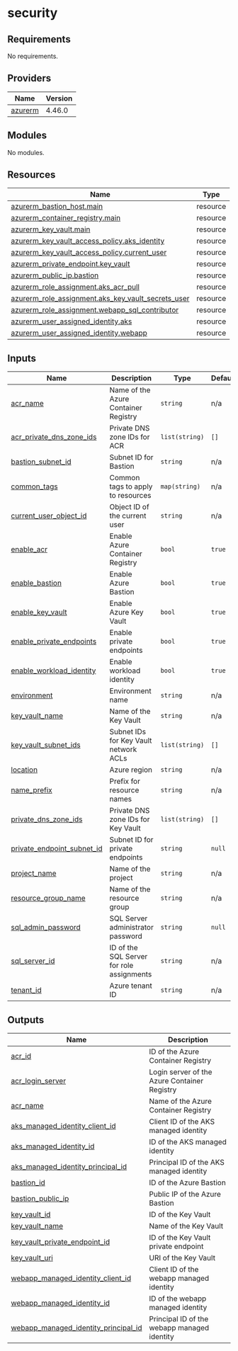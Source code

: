 # security

<!-- BEGINNING OF PRE-COMMIT-TERRAFORM DOCS HOOK -->
## Requirements

No requirements.

## Providers

| Name | Version |
|------|---------|
| <a name="provider_azurerm"></a> [azurerm](#provider\_azurerm) | 4.46.0 |

## Modules

No modules.

## Resources

| Name | Type |
|------|------|
| [azurerm_bastion_host.main](https://registry.terraform.io/providers/hashicorp/azurerm/latest/docs/resources/bastion_host) | resource |
| [azurerm_container_registry.main](https://registry.terraform.io/providers/hashicorp/azurerm/latest/docs/resources/container_registry) | resource |
| [azurerm_key_vault.main](https://registry.terraform.io/providers/hashicorp/azurerm/latest/docs/resources/key_vault) | resource |
| [azurerm_key_vault_access_policy.aks_identity](https://registry.terraform.io/providers/hashicorp/azurerm/latest/docs/resources/key_vault_access_policy) | resource |
| [azurerm_key_vault_access_policy.current_user](https://registry.terraform.io/providers/hashicorp/azurerm/latest/docs/resources/key_vault_access_policy) | resource |
| [azurerm_private_endpoint.key_vault](https://registry.terraform.io/providers/hashicorp/azurerm/latest/docs/resources/private_endpoint) | resource |
| [azurerm_public_ip.bastion](https://registry.terraform.io/providers/hashicorp/azurerm/latest/docs/resources/public_ip) | resource |
| [azurerm_role_assignment.aks_acr_pull](https://registry.terraform.io/providers/hashicorp/azurerm/latest/docs/resources/role_assignment) | resource |
| [azurerm_role_assignment.aks_key_vault_secrets_user](https://registry.terraform.io/providers/hashicorp/azurerm/latest/docs/resources/role_assignment) | resource |
| [azurerm_role_assignment.webapp_sql_contributor](https://registry.terraform.io/providers/hashicorp/azurerm/latest/docs/resources/role_assignment) | resource |
| [azurerm_user_assigned_identity.aks](https://registry.terraform.io/providers/hashicorp/azurerm/latest/docs/resources/user_assigned_identity) | resource |
| [azurerm_user_assigned_identity.webapp](https://registry.terraform.io/providers/hashicorp/azurerm/latest/docs/resources/user_assigned_identity) | resource |

## Inputs

| Name | Description | Type | Default | Required |
|------|-------------|------|---------|:--------:|
| <a name="input_acr_name"></a> [acr\_name](#input\_acr\_name) | Name of the Azure Container Registry | `string` | n/a | yes |
| <a name="input_acr_private_dns_zone_ids"></a> [acr\_private\_dns\_zone\_ids](#input\_acr\_private\_dns\_zone\_ids) | Private DNS zone IDs for ACR | `list(string)` | `[]` | no |
| <a name="input_bastion_subnet_id"></a> [bastion\_subnet\_id](#input\_bastion\_subnet\_id) | Subnet ID for Bastion | `string` | n/a | yes |
| <a name="input_common_tags"></a> [common\_tags](#input\_common\_tags) | Common tags to apply to resources | `map(string)` | n/a | yes |
| <a name="input_current_user_object_id"></a> [current\_user\_object\_id](#input\_current\_user\_object\_id) | Object ID of the current user | `string` | n/a | yes |
| <a name="input_enable_acr"></a> [enable\_acr](#input\_enable\_acr) | Enable Azure Container Registry | `bool` | `true` | no |
| <a name="input_enable_bastion"></a> [enable\_bastion](#input\_enable\_bastion) | Enable Azure Bastion | `bool` | `true` | no |
| <a name="input_enable_key_vault"></a> [enable\_key\_vault](#input\_enable\_key\_vault) | Enable Azure Key Vault | `bool` | `true` | no |
| <a name="input_enable_private_endpoints"></a> [enable\_private\_endpoints](#input\_enable\_private\_endpoints) | Enable private endpoints | `bool` | `true` | no |
| <a name="input_enable_workload_identity"></a> [enable\_workload\_identity](#input\_enable\_workload\_identity) | Enable workload identity | `bool` | `true` | no |
| <a name="input_environment"></a> [environment](#input\_environment) | Environment name | `string` | n/a | yes |
| <a name="input_key_vault_name"></a> [key\_vault\_name](#input\_key\_vault\_name) | Name of the Key Vault | `string` | n/a | yes |
| <a name="input_key_vault_subnet_ids"></a> [key\_vault\_subnet\_ids](#input\_key\_vault\_subnet\_ids) | Subnet IDs for Key Vault network ACLs | `list(string)` | `[]` | no |
| <a name="input_location"></a> [location](#input\_location) | Azure region | `string` | n/a | yes |
| <a name="input_name_prefix"></a> [name\_prefix](#input\_name\_prefix) | Prefix for resource names | `string` | n/a | yes |
| <a name="input_private_dns_zone_ids"></a> [private\_dns\_zone\_ids](#input\_private\_dns\_zone\_ids) | Private DNS zone IDs for Key Vault | `list(string)` | `[]` | no |
| <a name="input_private_endpoint_subnet_id"></a> [private\_endpoint\_subnet\_id](#input\_private\_endpoint\_subnet\_id) | Subnet ID for private endpoints | `string` | `null` | no |
| <a name="input_project_name"></a> [project\_name](#input\_project\_name) | Name of the project | `string` | n/a | yes |
| <a name="input_resource_group_name"></a> [resource\_group\_name](#input\_resource\_group\_name) | Name of the resource group | `string` | n/a | yes |
| <a name="input_sql_admin_password"></a> [sql\_admin\_password](#input\_sql\_admin\_password) | SQL Server administrator password | `string` | `null` | no |
| <a name="input_sql_server_id"></a> [sql\_server\_id](#input\_sql\_server\_id) | ID of the SQL Server for role assignments | `string` | n/a | yes |
| <a name="input_tenant_id"></a> [tenant\_id](#input\_tenant\_id) | Azure tenant ID | `string` | n/a | yes |

## Outputs

| Name | Description |
|------|-------------|
| <a name="output_acr_id"></a> [acr\_id](#output\_acr\_id) | ID of the Azure Container Registry |
| <a name="output_acr_login_server"></a> [acr\_login\_server](#output\_acr\_login\_server) | Login server of the Azure Container Registry |
| <a name="output_acr_name"></a> [acr\_name](#output\_acr\_name) | Name of the Azure Container Registry |
| <a name="output_aks_managed_identity_client_id"></a> [aks\_managed\_identity\_client\_id](#output\_aks\_managed\_identity\_client\_id) | Client ID of the AKS managed identity |
| <a name="output_aks_managed_identity_id"></a> [aks\_managed\_identity\_id](#output\_aks\_managed\_identity\_id) | ID of the AKS managed identity |
| <a name="output_aks_managed_identity_principal_id"></a> [aks\_managed\_identity\_principal\_id](#output\_aks\_managed\_identity\_principal\_id) | Principal ID of the AKS managed identity |
| <a name="output_bastion_id"></a> [bastion\_id](#output\_bastion\_id) | ID of the Azure Bastion |
| <a name="output_bastion_public_ip"></a> [bastion\_public\_ip](#output\_bastion\_public\_ip) | Public IP of the Azure Bastion |
| <a name="output_key_vault_id"></a> [key\_vault\_id](#output\_key\_vault\_id) | ID of the Key Vault |
| <a name="output_key_vault_name"></a> [key\_vault\_name](#output\_key\_vault\_name) | Name of the Key Vault |
| <a name="output_key_vault_private_endpoint_id"></a> [key\_vault\_private\_endpoint\_id](#output\_key\_vault\_private\_endpoint\_id) | ID of the Key Vault private endpoint |
| <a name="output_key_vault_uri"></a> [key\_vault\_uri](#output\_key\_vault\_uri) | URI of the Key Vault |
| <a name="output_webapp_managed_identity_client_id"></a> [webapp\_managed\_identity\_client\_id](#output\_webapp\_managed\_identity\_client\_id) | Client ID of the webapp managed identity |
| <a name="output_webapp_managed_identity_id"></a> [webapp\_managed\_identity\_id](#output\_webapp\_managed\_identity\_id) | ID of the webapp managed identity |
| <a name="output_webapp_managed_identity_principal_id"></a> [webapp\_managed\_identity\_principal\_id](#output\_webapp\_managed\_identity\_principal\_id) | Principal ID of the webapp managed identity |
<!-- END OF PRE-COMMIT-TERRAFORM DOCS HOOK -->
